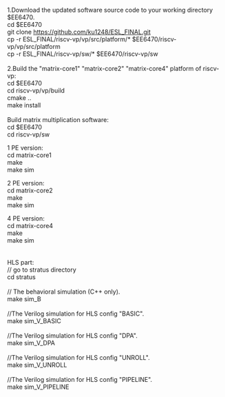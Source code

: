 1.Download the updated software source code to your working directory $EE6470.<br>
cd $EE6470<br>
git clone https://github.com/ku1248/ESL_FINAL.git<br>
cp -r ESL_FINAL/riscv-vp/vp/src/platform/* $EE6470/riscv-vp/vp/src/platform<br>
cp -r ESL_FINAL/riscv-vp/sw/* $EE6470/riscv-vp/sw<br>
<br>
2.Build the "matrix-core1" "matrix-core2" "matrix-core4" platform of riscv-vp:<br>
cd $EE6470<br>
cd riscv-vp/vp/build<br>
cmake ..<br>
make install<br><br>
Build matrix multiplication software:<br>
cd $EE6470<br>
cd riscv-vp/sw<br>

1 PE version:<br>
cd matrix-core1<br>
make<br>
make sim<br>

2 PE version:<br>
cd matrix-core2<br>
make<br>
make sim<br>

4 PE version:<br>
cd matrix-core4<br>
make<br>
make sim<br>
<br><br>
HLS part:<br>
// go to stratus directory<br>
cd stratus<br>
<br>
// The behavioral simulation (C++ only).<br>
make sim_B<br>
<br>
//The Verilog simulation for HLS config "BASIC". <br>
make sim_V_BASIC<br>
<br>
//The Verilog simulation for HLS config "DPA". <br>
make sim_V_DPA<br>
<br>
//The Verilog simulation for HLS config "UNROLL". <br>
make sim_V_UNROLL<br>
<br>
//The Verilog simulation for HLS config "PIPELINE". <br>
make sim_V_PIPELINE<br>
